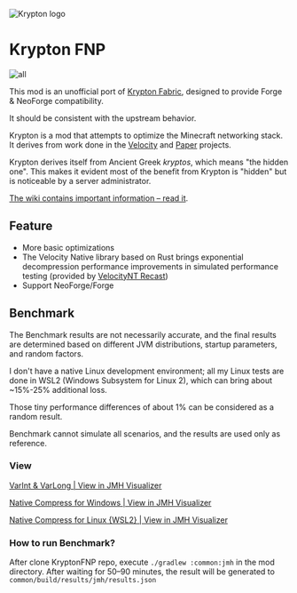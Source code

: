 ![Krypton logo](https://user-images.githubusercontent.com/16436212/102424564-692de280-3fd9-11eb-98a2-ac125cb8e507.png)

# Krypton FNP

![all](https://img.shields.io/badge/environment-any-4caf50?style=flat-square)

This mod is an unofficial port of [Krypton Fabric](https://modrinth.com/mod/krypton), designed to provide Forge &
NeoForge compatibility.

It should be consistent with the upstream behavior.

Krypton is a mod that attempts to optimize the Minecraft networking stack. It derives from work
done in the [Velocity](https://velocitypowered.com/) and [Paper](https://papermc.io) projects.

Krypton derives itself from Ancient Greek _kryptos_, which means "the hidden one". This makes
it evident most of the benefit from Krypton is "hidden" but is noticeable by a server administrator.

[The wiki contains important information &ndash; read it](https://github.com/astei/krypton/wiki).

## Feature
- More basic optimizations
- The Velocity Native library based on Rust brings exponential decompression performance improvements in simulated performance testing (provided by [VelocityNT Recast](https://github.com/404Setup/VelocityNT-Recast))
- Support NeoForge/Forge

## Benchmark

The Benchmark results are not necessarily accurate,
and the final results are determined based on different JVM distributions, startup parameters, and random factors.

I don't have a native Linux development environment; 
all my Linux tests are done in WSL2 (Windows Subsystem for Linux 2), which can bring about ~15%-25% additional loss.

Those tiny performance differences of about 1% can be considered as a random result.

Benchmark cannot simulate all scenarios, and the results are used only as reference.

### View

[VarInt & VarLong | View in JMH Visualizer](https://jmh.morethan.io/?source=https://raw.githubusercontent.com/404Setup/krypton-Multi/refs/heads/master/results/results.json)

[Native Compress for Windows | View in JMH Visualizer](https://jmh.morethan.io/?source=https://raw.githubusercontent.com/404Setup/krypton-Multi/refs/heads/master/results/native_compress_windows.json)

[Native Compress for Linux {WSL2} | View in JMH Visualizer](https://jmh.morethan.io/?source=https://raw.githubusercontent.com/404Setup/krypton-Multi/refs/heads/master/results/native_compress_linux.json)

### How to run Benchmark?

After clone KryptonFNP repo, execute `./gradlew :common:jmh` in the mod directory.
After waiting for 50–90 minutes, the result will be generated to `common/build/results/jmh/results.json`
